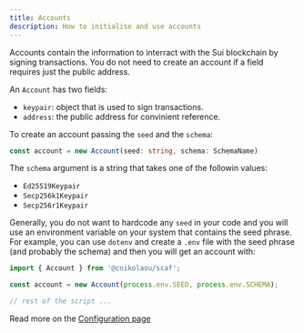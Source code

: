 ```yaml
---
title: Accounts
description: How to initialise and use accounts
---
```


Accounts contain the information to interract with the Sui blockchain by signing transactions.
You do not need to create an account if a field requires just the public address.

An `Account` has two fields:
- `keypair`: object that is used to sign transactions.
- `address`: the public address for convinient reference.

To create an account passing the `seed` and the `schema`:

```ts
const account = new Account(seed: string, schema: SchemaName)
```

The `schema` argument is a string that takes one of the followin values:
- `Ed25519Keypair`
- `Secp256k1Keypair`
- `Secp256r1Keypair`

Generally, you do not want to hardcode any `seed` in your code and you will use an environment
variable on your system that contains the seed phrase. For example, you can use `dotenv` and
create a `.env` file with the seed phrase (and probably the schema) and then you will get an
account with:

```ts
import { Account } from '@cnikolaou/scaf';

const account = new Account(process.env.SEED, process.env.SCHEMA);

// rest of the script ...
```

Read more on the [Configuration page](/reference/configuration)